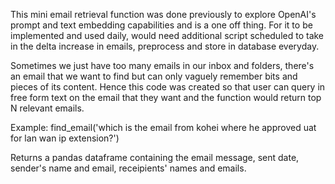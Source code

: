 This mini email retrieval function was done previously to explore OpenAI's prompt and text embedding capabilities and is a one off thing.  For it to be implemented and used daily, would need additional script scheduled to take in the delta increase in emails, preprocess and store in database everyday.

Sometimes we just have too many emails in our inbox and folders, there's an email that we want to find but can only vaguely remember bits and pieces of its content.  Hence this code was created so that user can query in free form text on the email that they want and the function would return top N relevant emails.

Example:
find_email('which is the email from kohei where he approved uat for lan wan ip extension?')

Returns a pandas dataframe containing the email message, sent date, sender's name and email, receipients' names and emails.
